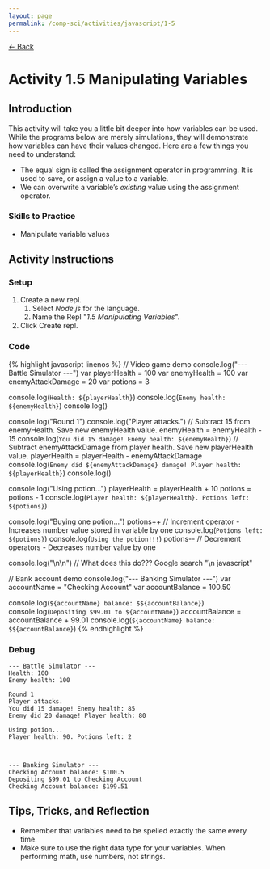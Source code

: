 ```yaml
---
layout: page
permalink: /comp-sci/activities/javascript/1-5
---
```


[← Back](./)

# Activity 1.5 Manipulating Variables

## Introduction

This activity will take you a little bit deeper into how variables can be used. While the programs below are merely simulations, they will demonstrate how variables can have their values changed. Here are a few things you need to understand:

- The equal sign is called the assignment operator in programming. It is used to save, or assign a value to a variable.
- We can overwrite a variable’s *existing* value using the assignment operator.


### Skills to Practice

- Manipulate variable values

## Activity Instructions

### Setup

1. Create a new repl.
    1. Select *Node.js* for the language.
    2. Name the Repl "*1.5 Manipulating Variables*".
2. Click Create repl.

### Code

{% highlight javascript linenos %}
// Video game demo
console.log("--- Battle Simulator ---")
var playerHealth = 100
var enemyHealth = 100
var enemyAttackDamage = 20
var potions = 3

console.log(`Health: ${playerHealth}`)
console.log(`Enemy health: ${enemyHealth}`)
console.log()

console.log("Round 1")
console.log("Player attacks.")
// Subtract 15 from enemyHealth. Save new enemyHealth value.
enemyHealth = enemyHealth - 15
console.log(`You did 15 damage! Enemy health: ${enemyHealth}`)
// Subtract enemyAttackDamage from player health. Save new playerHealth value.
playerHealth = playerHealth - enemyAttackDamage
console.log(`Enemy did ${enemyAttackDamage} damage! Player health: ${playerHealth}`)
console.log()

console.log("Using potion...")
playerHealth = playerHealth + 10
potions = potions - 1
console.log(`Player health: ${playerHealth}. Potions left: ${potions}`)

console.log("Buying one potion...")
potions++ // Increment operator - Increases number value stored in variable by one
console.log(`Potions left: ${potions}`)
console.log(`Using the potion!!!`)
potions-- // Decrement operators - Decreases number value by one


console.log("\n\n") // What does this do??? Google search "\n javascript"


// Bank account demo
console.log("--- Banking Simulator ---")
var accountName = "Checking Account"
var accountBalance = 100.50

console.log(`${accountName} balance: $${accountBalance}`)
console.log(`Depositing $99.01 to ${accountName}`)
accountBalance = accountBalance + 99.01
console.log(`${accountName} balance: $${accountBalance}`)
{% endhighlight %}

### Debug

```
--- Battle Simulator ---
Health: 100
Enemy health: 100

Round 1
Player attacks.
You did 15 damage! Enemy health: 85
Enemy did 20 damage! Player health: 80

Using potion...
Player health: 90. Potions left: 2



--- Banking Simulator ---
Checking Account balance: $100.5
Depositing $99.01 to Checking Account
Checking Account balance: $199.51
```

## Tips, Tricks, and Reflection

- Remember that variables need to be spelled exactly the same every time.
- Make sure to use the right data type for your variables. When performing math, use numbers, not strings.
